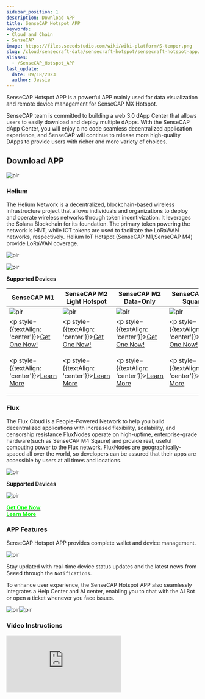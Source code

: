 ```yaml
---
sidebar_position: 1
description: Download APP
title: SenseCAP Hotspot APP
keywords:
- Cloud and Chain
- SenseCAP 
image: https://files.seeedstudio.com/wiki/wiki-platform/S-tempor.png
slug: /cloud/sensecraft-data/sensecraft-hotspot/sensecraft-hotspot-app/sensecap_hotspot_app
aliases:
  - /SenseCAP_Hotspot_APP
last_update:
  date: 09/18/2023
  author: Jessie
---
```





SenseCAP Hotspot APP is a powerful APP mainly used for data visualization and remote device management for SenseCAP MX Hotspot.

SenseCAP team is committed to building a web 3.0 dApp Center that allows users to easily download and deploy multiple dApps. With the SenseCAP dApp Center, you will enjoy a no code seamless decentralized application experience, and SenseCAP will continue to release more high-quality DApps to provide users with richer and more variety of choices.






## Download APP

<p style={{textAlign: 'center'}}><img src="https://www.sensecapmx.com/wp-content/uploads/2022/07/sensecap-hotspot-app-1.png" alt="pir" width={800} height="auto" /></p>


### Helium

The Helium Network is a decentralized, blockchain-based wireless infrastructure project that allows individuals and organizations to deploy and operate wireless networks through token incentivization. It leverages the Solana Blockchain for its foundation. The primary token powering the network is HNT, while IOT tokens are used to facilitate the LoRaWAN networks, respectively. Helium IoT Hotspot (SenseCAP M1,SenseCAP M4) provide LoRaWAN coverage.



<p style={{textAlign: 'center'}}><img src="https://files.seeedstudio.com/wiki/SenseCAP/introduction/helium2.png
" alt="pir" width={800} height="auto" /></p>
<p style={{textAlign: 'center'}}><img src="https://files.seeedstudio.com/wiki/SenseCAP/introduction/helium.png
" alt="pir" width={800} height="auto" /></p>

**Supported Devices**

|SenseCAP M1|SenseCAP M2 Light Hotspot|SenseCAP M2 Data-Only|SenseCAP M4 Square|
|------------------|--------------------------|-----------------------|-----------------------|
|<img src="https://media-cdn.seeedstudio.com/media/catalog/product/cache/bb49d3ec4ee05b6f018e93f896b8a25d/8/6/868ce_4.jpg" alt="pir" width={300} height="auto" />|<img src="https://media-cdn.seeedstudio.com/media/catalog/product/cache/bb49d3ec4ee05b6f018e93f896b8a25d/1/-/1-sensecap-m2-light-hotspot-software-license--first_1_.jpg" alt="pir" width={300} height="auto" />|<img src="https://media-cdn.seeedstudio.com/media/catalog/product/cache/bb49d3ec4ee05b6f018e93f896b8a25d/d/a/data_eu.jpg" alt="pir" width={300} height="auto" />|<img src="https://media-cdn.seeedstudio.com/media/catalog/product/cache/bb49d3ec4ee05b6f018e93f896b8a25d/s/e/sensecap_m4_.png" alt="pir" width={300} height="auto" />|
|<p style={{textAlign: 'center'}}>[Get One Now!](https://www.seeedstudio.com/SenseCAP-M1-LoRaWAN-Indoor-Gateway-EU868-p-5022.html)</p>|<p style={{textAlign: 'center'}}>[Get One Now!](https://www.seeedstudio.com/SenseCAP-M2-Light-Hotspot-and-Software-License.html)</p>|<p style={{textAlign: 'center'}}>[Get One Now!](https://www.seeedstudio.com/SenseCAP-M2-Data-Only-LoRaWAN-Indoor-Gateway-SX1302-EU868-p-5339.html)</p>|<p style={{textAlign: 'center'}}>[Get One Now!](https://www.seeedstudio.com/SenseCAP-M4-Sqaure-Bundle.html)</p>|
|<p style={{textAlign: 'center'}}>[Learn More](https://wiki.seeedstudio.com/Network/SenseCAP_Network/SenseCAP_M1-Helium_gateway/SenseCAP_M1_Overview/)</p>|<p style={{textAlign: 'center'}}>[Learn More](https://wiki.seeedstudio.com/Network/SenseCAP_Network/SenseCAP_M2_Light_Gateway/SenseCAP_M2_Light_Gateway_Overview/)</p>|<p style={{textAlign: 'center'}}>[Learn More](https://wiki.seeedstudio.com/Network/SenseCAP_Network/SenseCAP_M2_Data_Only-Helium_gateway/SenseCAP_M2_Data_Only_Overview/)</p>|<p style={{textAlign: 'center'}}>[Learn More](https://wiki.seeedstudio.com/Network/SenseCAP_Network/SenseCAP_M4_Square-Flux_gateway/SenseCAP_M4_Overview/)</p>|

### Flux

The Flux Cloud is a People-Powered Network to help you build decentralized applications with increased flexibility, scalability, and censorship resistance
FluxNodes  operate on high-uptime, enterprise-grade hardware(such as SenseCAP M4 Sqaure) and provide real, useful computing power to the Flux network.
FluxNodes are geographically-spaced all over the world, so developers can be assured that their apps are accessible by users at all times and locations.

<p style={{textAlign: 'center'}}><img src="https://files.seeedstudio.com/wiki/SenseCAP/introduction/flux2.png
" alt="pir" width={800} height="auto" /></p>

**Supported Devices**


<p style={{textAlign: 'center'}}><img src="https://media-cdn.seeedstudio.com/media/catalog/product/cache/bb49d3ec4ee05b6f018e93f896b8a25d/s/e/sensecap_m4_.png" alt="pir" width={600} height="auto" /></p>


<div class="get_one_now_container" style={{textAlign: 'center'}}>
    <a class="get_one_now_item" href="https://www.seeedstudio.com/SenseCAP-M4-Sqaure-Bundle.html">
            <strong><span><font color={'FFFFFF'} size={"4"}> Get One Now </font></span></strong>
    </a>
</div>

<div class="get_one_now_container" style={{textAlign: 'center'}}>
    <a class="get_one_now_item" href="https://wiki.seeedstudio.com/Network/SenseCAP_Network/SenseCAP_M4_Square-Flux_gateway/SenseCAP_M4_Overview/">
            <strong><span><font color={'FFFFFF'} size={"4"}>Learn More</font></span></strong>
    </a>
</div>

### APP Features

SenseCAP Hotspot APP provides complete wallet and device management.

<p style={{textAlign: 'center'}}><img src="https://files.seeedstudio.com/wiki/SenseCAP/introduction/hotspotapp.png
" alt="pir" width={800} height="auto" /></p>

Stay updated with real-time device status updates and the latest news from Seeed through the `Notifications`.


To enhance user experience, the SenseCAP Hotspot APP also seamlessly integrates a Help Center and AI center, enabling you to chat with the AI Bot or open a ticket whenever you face issues.

<p style={{textAlign: 'center'}}><img src="https://files.seeedstudio.com/wiki/SenseCAP/introduction/alert.png" alt="pir" width={300} height="auto" /><img src="https://files.seeedstudio.com/wiki/SenseCAP/introduction/aibo.png
" alt="pir" width={300} height="auto" /></p>

### Video Instructions


<p style={{textAlign: 'center'}}><iframe width={666} height={315} src="https://www.youtube.com/embed/VErL5YYujns" title="YouTube video player" frameBorder={0} allow="accelerometer; autoplay; clipboard-write; encrypted-media; gyroscope; picture-in-picture; web-share" allowFullScreen /></p>

<p style={{textAlign: 'center'}}><iframe width={666} height={315} src="https://www.youtube.com/embed/raSvjQ7vip4" title="YouTube video player" frameBorder={0} allow="accelerometer; autoplay; clipboard-write; encrypted-media; gyroscope; picture-in-picture; web-share" allowFullScreen /></p>



### FAQ

* **Why do we need to download SenseCAP Hotspot App?**


The Original Helium App no longer supports managing manufacturers' Hotspots. SenseCAP Hotspot App can manage SenseCAP MX Hotspot as the Helium App and provides more detailed information and comprehensive functions about your hotspot. [Helium Announcement](https://blog.helium.com/the-future-of-hotspot-apps-and-wallets-in-the-helium-ecosystem-a5b904b01d62)

*  **Does SenseCAP Hotspot App need to enter the Helium wallet 12 seed words?**


No, SenseCAP App log in with SenseCAP Dashboard account and add Helium wallet by DeepLink to Helium App or enter Helium wallet address.

* **Can I onboard a SenseCAP MX Hotspot to my Helium wallet via SenseCAP Hotspot App？**


This can be done with the latest version of the [SenseCAP App](https://www.sensecapmx.com/docs/sesnecap-hotspot-app/download-app/).

* **Can I manage another maker hotspot on SenseCAP Hotspot App?**

SenseCAP App only supports adding SenseCAP MX Hotspot to helium, but we provide all maker hotspot information such as basic info, reward, activity, location, etc.

* **Can SenseCAP Hotspot App Manage multiple wallets?**

Multi-wallet management is under development, when it is ready we will be happy to inform you.